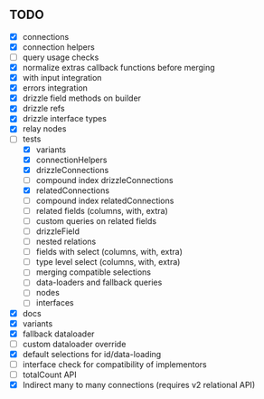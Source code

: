 ## TODO

- [x] connections
- [x] connection helpers
- [ ] query usage checks
- [x] normalize extras callback functions before merging
- [x] with input integration
- [x] errors integration
- [x] drizzle field methods on builder
- [x] drizzle refs
- [x] drizzle interface types
- [x] relay nodes
- [ ] tests
    - [x] variants
    - [x] connectionHelpers
    - [x] drizzleConnections
    - [ ] compound index drizzleConnections
    - [x] relatedConnections
    - [ ] compound index relatedConnections
    - [ ] related fields (columns, with, extra)
    - [ ] custom queries on related fields
    - [ ] drizzleField
    - [ ] nested relations
    - [ ] fields with select (columns, with, extra)
    - [ ] type level select (columns, with, extra)
    - [ ] merging compatible selections
    - [ ] data-loaders and fallback queries
    - [ ] nodes
    - [ ] interfaces
- [x] docs
- [x] variants
- [x] fallback dataloader
- [ ] custom dataloader override
- [x] default selections for id/data-loading
- [ ] interface check for compatibility of implementors
- [ ] totalCount API
- [x] Indirect many to many connections (requires v2 relational API)
